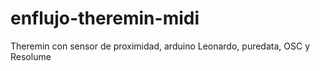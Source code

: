 # enflujo-theremin-midi
Theremin con sensor de proximidad, arduino Leonardo, puredata, OSC y Resolume
